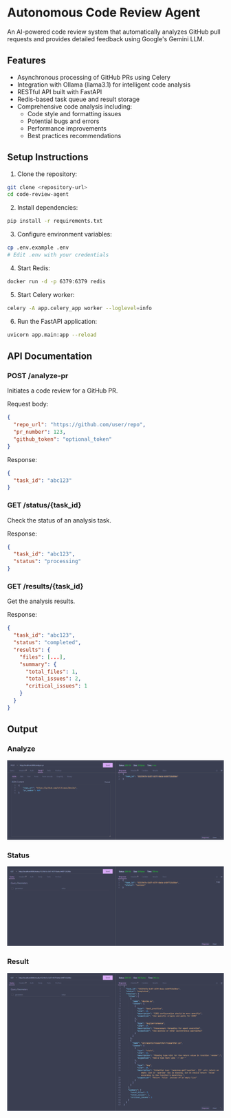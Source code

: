 # Autonomous Code Review Agent

An AI-powered code review system that automatically analyzes GitHub pull requests and provides detailed feedback using Google's Gemini LLM.

## Features

- Asynchronous processing of GitHub PRs using Celery
- Integration with Ollama (llama3.1) for intelligent code analysis
- RESTful API built with FastAPI
- Redis-based task queue and result storage
- Comprehensive code analysis including:
  - Code style and formatting issues
  - Potential bugs and errors
  - Performance improvements
  - Best practices recommendations

## Setup Instructions

1. Clone the repository:
  
  ```bash
  git clone <repository-url>
  cd code-review-agent
  ```
  
2. Install dependencies:
  
  ```bash
  pip install -r requirements.txt
  ```
  
3. Configure environment variables:
  
  ```bash
  cp .env.example .env
  # Edit .env with your credentials
  ```
  
4. Start Redis:
  
  ```bash
  docker run -d -p 6379:6379 redis
  ```
  
5. Start Celery worker:
  
  ```bash
  celery -A app.celery_app worker --loglevel=info
  ```
  
6. Run the FastAPI application:
  
  ```bash
  uvicorn app.main:app --reload
  ```
  

## API Documentation

### POST /analyze-pr

Initiates a code review for a GitHub PR.

Request body:

```json
{
  "repo_url": "https://github.com/user/repo",
  "pr_number": 123,
  "github_token": "optional_token"
}
```

Response:

```json
{
  "task_id": "abc123"
}
```

### GET /status/{task_id}

Check the status of an analysis task.

Response:

```json
{
  "task_id": "abc123",
  "status": "processing"
}
```

### GET /results/{task_id}

Get the analysis results.

Response:

```json
{
  "task_id": "abc123",
  "status": "completed",
  "results": {
    "files": [...],
    "summary": {
      "total_files": 1,
      "total_issues": 2,
      "critical_issues": 1
    }
  }
}
```

## Output

### Analyze 

![Analyze](output/analyze.png)

### Status

![Status](output/status.png)

### Result

![Result](output/result.png)